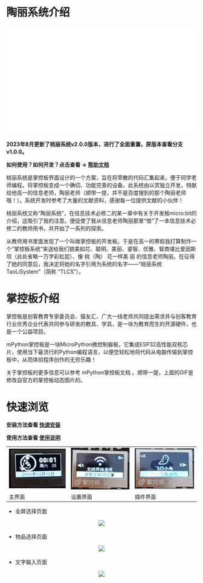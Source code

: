 # 陶丽系统介绍

<p align="center">
  <img src="resource/IMAGES/welcome_TaoLiSystem_gif.gif" />
</p>

**2023年8月更新了桃丽系统v2.0.0版本，进行了全面重置，原版本查看分支v1.0.0。**

**如何使用？如何开发？点击查看 -> [帮助文档](https://lab.lovepikachu.top/ebook/taolisystem/index.html)**

桃丽系统是掌控板界面设计的一个方案，旨在将零散的代码汇集起来，便于同学老师编程。将掌控板变成一个确切、功能完善的设备。此系统由以赏独立开发，特献给他高一的信息老师，陶丽老师（顺带一提，并不是百度搜到的那个陶丽老师哦！）。系统开发时参考了大量的文献资料，感谢每一位提供文献的小伙伴！

桃丽系统又称“陶丽系统”，在信息技术必修二的某一章中有关于开发板micro:bit的介绍，这吸引了我的注意。便促使了我从信息老师陶丽那里“借”了一本信息技术必修二的教师用书，并开始了一系列的探索。

从教师用书里面发现了一个叫做掌控板的开发板。于是在高一的寒假我打算制作一个“掌控板系统”来送给我们貌美如花、聪明、美丽、睿智、优雅、智商堪比爱因斯坦（此处省略一万字彩虹屁）、像 桃（陶） 花一样美 丽 的信息老师陶丽。在征得了她的同意后，我决定将她的名字引用为系统的名字——“桃丽系统 TaoLiSystem”（简称 “TLCS”）。

# 掌控板介绍

掌控板是创客教育专家委员会、猫友汇、广大一线老师共同提出需求并与创客教育行业优秀企业代表共同参与研发的教具、学具，是一块为教育而生的开源硬件，也是一个公益项目。

mPython掌控板是一块MicroPython微控制器板，它集成ESP32高性能双核芯片，使用当下最流行的Python编程语言，以便您轻松地将代码从电脑传输到掌控板中，从而体验程序创作的无穷乐趣！

关于掌控板的更多信息可以参考 mPython掌控板文档 。顺带一提，上面的GIF是修改自官方的掌控板动态图片的。

# 快速浏览

**安装方法查看 [快速安装](https://wojiaoyishang.gitee.io/taolisystem-doc/welcome/quickstart.html)**

**使用方法查看 [使用说明](https://wojiaoyishang.gitee.io/taolisystem-doc/welcome/detail.html)**

<div align="center">

|  |  |  |
|---------------------|---------------------|---------------------|
|![输入图片说明](resource/IMAGES/image1.png)|![输入图片说明](resource/IMAGES/image2.png)|![输入图片说明](resource/IMAGES/image3.png)|
|主界面|设置界面|插件界面| 

</div>

+ 全屏选择页面

<p align="center">
  <img src="https://gitee.com/wojiaoyishang/TaoLiSystem/raw/develop/resource/IMAGES/image4.png" />
</p>

+ 物品选择页面

<p align="center">
  <img src="https://gitee.com/wojiaoyishang/TaoLiSystem/raw/develop/resource/IMAGES/image5.png" />
</p>

+ 文字输入页面

<p align="center">
  <img src="https://gitee.com/wojiaoyishang/TaoLiSystem/raw/develop/resource/IMAGES/image6.png" />
</p>

